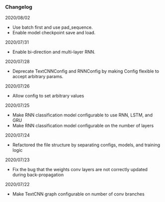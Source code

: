 ### Changelog

2020/08/02
* Use batch first and use pad_sequence.
* Enable model checkpoint save and load.

2020/07/31
* Enable bi-direction and multi-layer RNN.

2020/07/28
* Deprecate TextCNNConfig and RNNConfig by making Config flexible to accept arbitrary params.

2020/07/26
* Allow config to set arbitrary values

2020/07/25
* Make RNN classification model configurable to use RNN, LSTM, and GRU
* Make RNN classification model configurable on the number of layers

2020/07/24
* Refactored the file structure by separating configs, models, and training logic

2020/07/23
* Fix the bug that the weights conv layers are not correctly updated during back-propagation

2020/07/22
* Make TextCNN graph configurable on number of conv branches